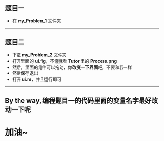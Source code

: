 ## 题目一
+ 在 **my_Problem_1** 文件夹 
---
## 题目二
+ 下载 **my_Problem_2** 文件夹 
+ 打开里面的 **ui.fig**，不懂就看 **Tutor** 里的 **Process.png**
+ 然后，里面的组件可以拖动，你**改变一下界面**吧，不要和我一样
+ 然后保存退出
+ 打开 **ui.m**，并且运行即可
---
By the way, 编程题目一的代码里面的变量名字最好改动一下呢
---
# 加油~
